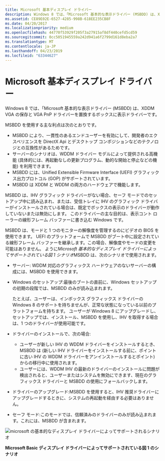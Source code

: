 ```yaml
---
title: Microsoft 基本ディスプレイ ドライバー
description: Windows 8 では、「Microsoft 基本的な表示ドライバー (MSBDD) は、XDDM VGA の保存と VGA PnP ドライバーを置換するボックスに表示ドライバーです。
ms.assetid: CE89E02E-6527-4285-998B-618EE235CB8F
ms.date: 04/20/2017
ms.localizationpriority: medium
ms.openlocfilehash: 44770f53929f205f3a27915af8df440cefd5cd59
ms.sourcegitcommit: 0cc5051945559a242d941a6f2799d161d8eba2a7
ms.translationtype: MT
ms.contentlocale: ja-JP
ms.lasthandoff: 04/23/2019
ms.locfileid: "63344627"
---
```

# <a name="microsoft-basic-display-driver"></a>Microsoft 基本ディスプレイ ドライバー


Windows 8 では、「Microsoft 基本的な表示ドライバー (MSBDD) は、XDDM VGA の保存と VGA PnP ドライバーを置換するボックスに表示ドライバーです。

MSBDD を使用する主な利点は次のとおりです。

-   MSBDD により、一貫性のあるエンドユーザーを有効にして、開発者のエクスペリエンスを DirectX Api とデスクトップ コンポジションなどのテクノロジとの互換性があるためです。
-   サーバーのシナリオは、WDDM ドライバー モデルによって提供される高機能 (具体的には、再起動なしの更新プログラム、動的な開始と停止などの機能) を利用できます。
-   MSBDD には、Unified Extensible Firmware Interface (UEFI) グラフィックス出力プロトコル (GOP) がサポートされています。
-   MSBDD は XDDM と WDDM の両方のハードウェアで機能します。

MSBDD は、IHV グラフィック ドライバーがない場合、セーフ モードでのセットアップ中に読み込まれ、または、受信トレイに IHV のグラフィック ドライバーがインストールされている場合は、既定でボックスの表示のドライバーが動作していないまたは無効にします。 このドライバーの主な目的は、表示コント ローラーの線形フレーム バッファーに書き込む Windows です。

MSBDD は、モードと 1 つのモニターの解像度を管理するのにビデオの BIOS を使用できます。 UEFI のプラットフォームで MSBDD がブート中に設定されている線形フレーム バッファーを継承します。この場合、解像度やモードの変更を可能はありません。 ように*Microsoft 基本的なディスプレイ ドライバーによってサポートされている図 1 シナリオ*MSBDD は、次のシナリオで使用されます。

-   サーバー: WDDM 対応のグラフィックス ハードウェアのないサーバーの構成には、MSBDD を使用できます。
-   Windows のセットアップ:最後のブートの直前に、Windows セットアップの初期の段階では、MSBDD のみが読み込まれます。

    たとえば、ユーザーは、インボックス グラフィックス ドライバーの Windows 8 のサポートを持ちませんが、正常な状態になっている以前のプラットフォームを持ちます。 ユーザーが Windows 8 にアップグレードし、セットアップでは、インストール、MSBDD を使用し、IHV を取得する場合は、1 つのドライバーが使用可能です。

-   ドライバーのインストールで、次の場合:
    -   ユーザーが新しい IHV の WDDM ドライバーをインストールするとき、MSBDD は (新しい IHV ドライバーをインストールする前に、ポイントに古い IHV の WDDM ドライバーをアンインストールするとポイント) からの移行中に使用されます。
    -   ユーザーには、WDDM IHV の最新のドライバーのインストールに問題が検出されると、ユーザーまたはシステムを無効にできます、現在のグラフィックス ドライバーと MSBDD の使用にフォールバックします。
-   ドライバーのアップグレード:MSBDD を使用すると、IHV 推奨ドライバーにアップグレードするときに、システムの再起動を経由する必要はありません。
-   セーフ モード:このモードでは、信頼済みのドライバーのみが読み込まれます。これには、MSBDD が含まれます。

![microsoft の基本的なディスプレイ ドライバーによってサポートされるシナリオ](images/scenariossupportedmicrosoftbasicdisplaydriver.jpg)

**Microsoft Basic ディスプレイ ドライバーによってサポートされている図 1 のシナリオ**

 

 





